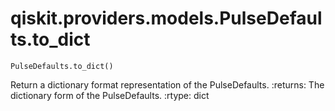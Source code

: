 # qiskit.providers.models.PulseDefaults.to\_dict

`PulseDefaults.to_dict()`

Return a dictionary format representation of the PulseDefaults. :returns: The dictionary form of the PulseDefaults. :rtype: dict
